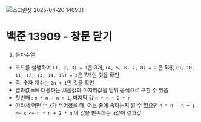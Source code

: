 ![스크린샷 2025-04-20 140931](https://github.com/user-attachments/assets/e9590c1d-cf57-481f-b7b9-57cef4bdb65f)

# 백준 13909 - 창문 닫기

1. 등차수열
- 코드를 실행하며 `(1, 2, 3) = 1`은 3개, `(4, 5, 6, 7, 8) = 2` 은 5개, `(9, 10, 11, 12, 13, 14, 15) = 3`은 7개인 것을 확인
- 즉, 숫자 개수는 `2n + 1`인 것을 확인
- 결과값 n에 대응하는 처음값과 마지막값을 범위 공식으로 구할 수 있음
- 첫번째 : `n * n - n + 1`, 마지막 값 `n * n + 2 * n`
- 따라서 어떤 수 x가 주어졌을 때, 어느 줄에 속하는지 알 수 있으면 `n * n - n + 1 <= x <= n * n + 2 * n` 이 값을 만족하는 n값이 결과값